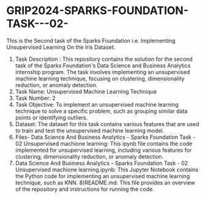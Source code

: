 # GRIP2024-SPARKS-FOUNDATION-TASK---02-
This is the Second task of the Sparks Foundation i.e. Implementing Unsupervised Learning On the Iris Dataset.
</br>
1) Task Description : This repository contains the solution for the second task of the Sparks Foundation's Data Science and Business Analytics internship program. The task involves implementing an unsupervised machine learning technique, focusing on clustering, dimensionality reduction, or anomaly detection.
2) Task Name: Unsupervised Machine Learning Technique
3) Task Number: 2
4) Task Objective: To implement an unsupervised machine learning technique to solve a specific problem, such as grouping similar data points or identifying outliers.
5) Dataset: The dataset for this task contains various features that are used to train and test the unsupervised machine learning model.
6) Files- Data Science And Business Analytics - Sparks Foundation Task - 02 Unsupervised machione learning: This ipynb file contains the code implemented for unsupervised learning, including various features for clustering, dimensionality reduction, or anomaly detection.
7) Data Science And Business Analytics - Sparks Foundation Task - 02 Unsupervised machione learning.ipynb: This Jupyter Notebook contains the Python code for implementing an unsupervised machine learning technique, such as KNN.
8)README.md: This file provides an overview of the repository and instructions for running the code.
